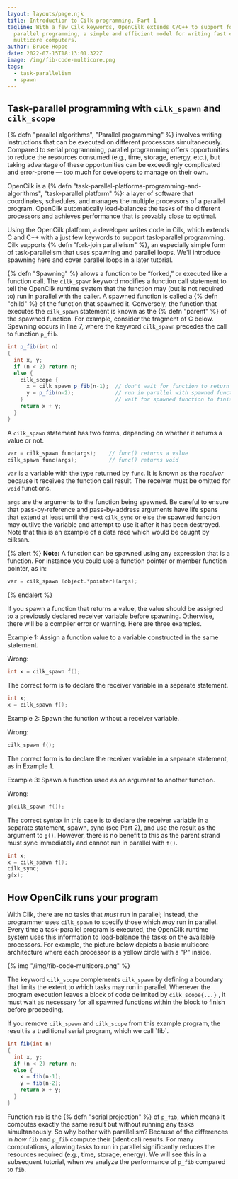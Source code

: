 ```yaml
---
layout: layouts/page.njk
title: Introduction to Cilk programming, Part 1
tagline: With a few Cilk keywords, OpenCilk extends C/C++ to support fork-join
  parallel programming, a simple and efficient model for writing fast code for
  multicore computers.
author: Bruce Hoppe
date: 2022-07-15T18:13:01.322Z
image: /img/fib-code-multicore.png
tags:
  - task-parallelism
  - spawn
---
```

## Task-parallel programming with `cilk_spawn` and `cilk_scope`

{% defn "parallel algorithms", "Parallel programming" %} involves writing instructions that can be executed on different processors simultaneously. Compared to serial programming, parallel programming offers opportunities to reduce the resources consumed (e.g., time, storage, energy, etc.), but taking advantage of these opportunities can be exceedingly complicated and error-prone &mdash; too much for developers to manage on their own. 

OpenCilk is a {% defn "task-parallel-platforms-programming-and-algorithms", "task-parallel platform" %}: a layer of software that coordinates, schedules, and manages the multiple processors of a parallel program. OpenCilk automatically load-balances the tasks of the different processors and achieves performance that is provably close to optimal.

Using the OpenCilk platform, a developer writes code in Cilk, which extends C and C++ with a just few keywords to support task-parallel programming. Cilk supports {% defn "fork-join parallelism" %}, an especially simple form of task-parallelism that uses spawning and parallel loops. We'll introduce spawning here
and cover parallel loops in a later tutorial.

{% defn "Spawning" %} allows a function to be “forked,” or executed like a function call. The `cilk_spawn` keyword modifies a function call statement to tell the OpenCilk runtime system that the function may (but is not required to) run in parallel with the caller.
A spawned function is called a {% defn "child" %} of the function that spawned it. Conversely, the function that executes the `cilk_spawn` statement is known as the {% defn "parent" %} of the spawned function.
For example, consider the fragment of C below. 
Spawning occurs in line 7, where the keyword `cilk_spawn` precedes the call to function `p_fib`.

```c#
int p_fib(int n)
{
  int x, y;
  if (n < 2) return n;
  else {
    cilk_scope {
      x = cilk_spawn p_fib(n-1);  // don't wait for function to return
      y = p_fib(n-2);             // run in parallel with spawned function
    }                             // wait for spawned function to finish
    return x + y;
  }
}
```

A `cilk_spawn` statement has two forms, depending on whether it returns a value or not.
```c
var = cilk_spawn func(args);	// func() returns a value 
cilk_spawn func(args);			// func() returns void
```

`var` is a variable with the type returned by `func`. It is known as the *receiver* because it receives the function call result. The receiver must be omitted for `void` functions.

`args` are the arguments to the function being spawned. Be careful to ensure that pass-by-reference and pass-by-address arguments have life spans that extend at least until the next `cilk_sync` or else the spawned function may outlive the variable and attempt to use it after it has been destroyed. Note that this is an example of a data race which would be caught by cilksan.

{% alert %}
**Note:** A function can be spawned using any expression that is a function. For instance you could use a function pointer or member function pointer, as in:
```c
var = cilk_spawn (object.*pointer)(args);
```
{% endalert %}

If you spawn a function that returns a value, the value should be assigned to a previously declared receiver variable before spawning. Otherwise, there will be a compiler error or warning. Here are three examples.

Example 1: Assign a function value to a variable constructed in the same statement.

Wrong:
```c
int x = cilk_spawn f();
```

The correct form is to declare the receiver variable in a separate statement.

```c
int x;
x = cilk_spawn f();
```

Example 2: Spawn the function without a receiver variable.

Wrong:
```c
cilk_spawn f();
```

The correct form is to declare the receiver variable in a separate statement, as in Example 1.

Example 3: Spawn a function used as an argument to another function.

Wrong:
```c
g(cilk_spawn f());
```

The correct syntax in this case is to declare the receiver variable in a separate statement, spawn, sync (see Part 2), and use the result as the argument to `g()`. However, there is no benefit to this as the parent strand must sync immediately and cannot run in parallel with `f()`.

```c
int x;
x = cilk_spawn f(); 
cilk_sync;
g(x);
```

## How OpenCilk runs your program

With Cilk, there are no tasks that *must* run in parallel; instead,
the programmer uses `cilk_spawn` to specify those which *may* run in parallel.
Every time a task-parallel program is executed, the OpenCilk runtime system uses this information to load-balance the tasks on the available processors.
For example, the picture below depicts a basic multicore architecture where each processor is a yellow circle with a "P" inside.

{% img "/img/fib-code-multicore.png" %}

The keyword `cilk_scope` complements `cilk_spawn` by defining a boundary that limits the extent to which tasks may run in parallel.
Whenever the program execution leaves a block of code delimited by `cilk_scope{...}` , it must wait as necessary for all spawned functions within the block to finish before proceeding.

If you remove `cilk_spawn` and `cilk_scope` from this example program, the result is a traditional serial program, which we call \`fib\`.

```c#
int fib(int n)
{
  int x, y;
  if (n < 2) return n;
  else {
    x = fib(n-1);
    y = fib(n-2);
    return x + y;
  }
}
```

Function `fib` is the {% defn "serial projection" %} of `p_fib`,
which means it computes exactly the same result but without running any tasks simultaneously.
So why bother with parallelism?
Because of the differences in *how* `fib` and `p_fib` compute their (identical) results.
For many computations, allowing tasks to run in parallel significantly reduces the resources required (e.g., time, storage, energy).
We will see this in a subsequent tutorial, when we analyze the performance of `p_fib` compared to `fib`.